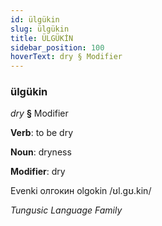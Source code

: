```yaml
---
id: ülgükin
slug: ülgükin
title: ÜLGÜKİN
sidebar_position: 100
hoverText: dry § Modifier
---
```


### ülgükin

*dry* **§** Modifier

**Verb**: to be dry

**Noun**: dryness

**Modifier**: dry

Evenki олгокин olgokin /ʊl.gʊ.kin/

*Tungusic Language Family*
